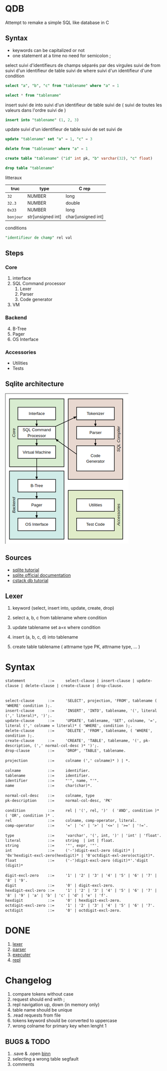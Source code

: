 # QDB

Attempt to remake a simple SQL like database in C

## Syntax

- keywords can be capitalized or not
- one statement at a time no need for semicolon ;

select suivi d'identifieurs de champs séparés par des virgules suivi de from suivi d'un identifieur de table
suivi de where suivi d'un identifieur d'une condition

```sql
select "a", "b", "c" from "tablename" where "a" = 1
```

```sql
select * from "tablename"
```

insert suivi de into suivi d'un identifieur de table suivi de ( suivi de toutes les valeurs dans l'ordre suivi de )

```sql
insert into "tablename" (1, 2, 3)
```

update suivi d'un identifieur de table suivi de set suivi de

```sql
update "tablename" set "a" = 1, "c" = 3
```

```sql
delete from "tablename" where "a" = 1
```

```sql
create table "tablename" ("id" int pk, "b" varchar(32), "c" float)
```

```sql
drop table "tablename"
```

litteraux

| truc      | type              | C rep              |
| --------- | ----------------- | ------------------ |
| `32`      | NUMBER            | long               |
| `32.3`    | NUMBER            | double             |
| `0x33`    | NUMBER            | long               |
| `bonjour` | str[unsigned int] | char[unsigned int] |

conditions

```sql
"identifieur de champ" rel val
```

## Steps

### Core

1. interface
2. SQL Command processor
   1. Lexer
   2. Parser
   3. Code generator
3. VM

### Backend

4. B-Tree
5. Pager
6. OS Interface

### Accessories

- Utilities
- Tests

## Sqlite architecture

![Architecture of sqlite](img/img-2024-04-26-18-03.png)

## Sources

- [sqlite tutorial](https://www.sqlitetutorial.net/)
- [sqlite official documentation](https://www.sqlite.org/)
- [cstack db tutorial](https://cstack.github.io/db_tutorial/parts/part1.html)

## Lexer

1. keyword (select, insert into, update, create, drop)

1. select a, b, c from tablename where condition
1. update tablename set a=x where condition
1. insert (a, b, c, d) into tablename
1. create table tablename (
   attrname type PK,
   attrname type,
   ...
   )

# Syntax

```ebnf
statement          ::=     select-clause | insert-clause | update-clause | delete-clause | create-clause | drop-clause.


select-clause      ::=     'SELECT', projection, 'FROM', tablename ( 'WHERE' condition );.
insert-clause      ::=     'INSERT', 'INTO', tablename, '(', literal (',' literal)*, ')';.
update-clause      ::=     'UPDATE', tablename, 'SET', colname, '=', literal (',' colname = literal)* ( 'WHERE', condition );.
delete-clause      ::=     'DELETE', 'FROM', tablename, ( 'WHERE', condition );.
create-clause      ::=     'CREATE', 'TABLE', tablename, '(', pk-description, (',' normal-col-desc )* ')';.
drop-clause        ::=     'DROP', 'TABLE', tablename.

projection         ::=     colname (',' colname)* ) | *.

colname            ::=     identifier.
tablename          ::=     identifier.
identifier         ::=     "'", name, "'".
name               ::=     char(char)*.

normal-col-desc    ::=     colname, type
pk-description     ::=     normal-col-desc, 'PK'

condition          ::=     rel | '(', rel, ')'  ( 'AND', condition )* ( 'OR', condition )* .
rel                ::=     colname, comp-operator, literal.
comp-operator      ::=     '=' | '<' | '>' | '<=' | '>=' | '!='.

type               ::=     'varchar', '(', int, ')' | 'int' | 'float'.
literal            ::=     string  | int | float.
string             ::=     '"', expr, '"'.
int                ::=     ('-')digit-excl-zero (digit)* | '0x'hexdigit-excl-zero(hexdigit)* | '0'octdigit-exl-zero(octigit)*.
float              ::=     ('-')digit-excl-zero (digit)*'.'digit (digit)*

digit-excl-zero    ::=     '1' | '2' | '3' | '4' | '5' | '6' | '7' | '8' | '9'.
digit              ::=     '0' | digit-excl-zero.
hexdigit-excl-zero ::=     '1' | '2' | '3' | '4' | '5' | '6' | '7' | '8' | '9' | 'a' | 'b' | 'c' | 'd' | 'e' | 'f'.
hexdigit           ::=     '0' | hexdigit-excl-zero.
octdigit-excl-zero ::=     '1' | '2' | '3' | '4' | '5' | '6' | '7'.
octdigit           ::=     '0' | octdigit-excl-zero.
```

# DONE

1. [lexer](./lexer.c)
2. [parser](./parser.c)
3. [executer](./executer.c)
4. [repl](./repl.c)

# Changelog

1. compare tokens without case
2. request should end with ;
3. repl navigation up, down (in memory only)
4. table name should be unique
5. .read requests from file
6. tokens keyword should be converted to uppercase
7. wrong colname for primary key when lenght 1

## BUGS & TODO

1. .save & .open [binn](https://github.com/liteserver/binn?tab=readme-ov-file#usage-example)
2. selecting a wrong table segfault
3. comments
